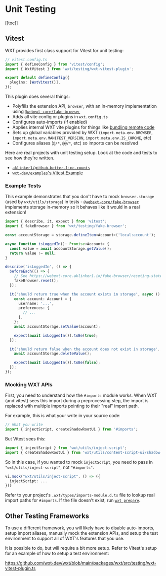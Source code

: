 # Unit Testing

[[toc]]

## Vitest

WXT provides first class support for Vitest for unit testing:

```ts
// vitest.config.ts
import { defineConfig } from 'vitest/config';
import { WxtVitest } from 'wxt/testing/wxt-vitest-plugin';

export default defineConfig({
  plugins: [WxtVitest()],
});
```

This plugin does several things:

- Polyfills the extension API, `browser`, with an in-memory implementation using [`@webext-core/fake-browser`](https://webext-core.aklinker1.io/fake-browser/installation)
- Adds all vite config or plugins in `wxt.config.ts`
- Configures auto-imports (if enabled)
- Applies internal WXT vite plugins for things like [bundling remote code](/guide/essentials/remote-code)
- Sets up global variables provided by WXT (`import.meta.env.BROWSER`, `import.meta.env.MANIFEST_VERSION`, `import.meta.env.IS_CHROME`, etc)
- Configures aliases (`@/*`, `@@/*`, etc) so imports can be resolved

Here are real projects with unit testing setup. Look at the code and tests to see how they're written.

- [`aklinker1/github-better-line-counts`](https://github.com/aklinker1/github-better-line-counts)
- [`wxt-dev/examples`'s Vitest Example](https://github.com/wxt-dev/examples/tree/main/examples/vitest-unit-testing)

### Example Tests

This example demonstrates that you don't have to mock `browser.storage` (used by `wxt/utils/storage`) in tests - [`@webext-core/fake-browser`](https://webext-core.aklinker1.io/fake-browser/installation) implements storage in-memory so it behaves like it would in a real extension!

```ts
import { describe, it, expect } from 'vitest';
import { fakeBrowser } from 'wxt/testing/fake-browser';

const accountStorage = storage.defineItem<Account>('local:account');

async function isLoggedIn(): Promise<Account> {
  const value = await accountStorage.getValue();
  return value != null;
}

describe('isLoggedIn', () => {
  beforeEach(() => {
    // See https://webext-core.aklinker1.io/fake-browser/reseting-state
    fakeBrowser.reset();
  });

  it('should return true when the account exists in storage', async () => {
    const account: Account = {
      username: '...',
      preferences: {
        // ...
      },
    };
    await accountStorage.setValue(account);

    expect(await isLoggedIn()).toBe(true);
  });

  it('should return false when the account does not exist in storage', async () => {
    await accountStorage.deleteValue();

    expect(await isLoggedIn()).toBe(false);
  });
});
```

### Mocking WXT APIs

First, you need to understand how the `#imports` module works. When WXT (and vitest) sees this import during a preprocessing step, the import is replaced with multiple imports pointing to their "real" import path.

For example, this is what your write in your source code:

```ts
// What you write
import { injectScript, createShadowRootUi } from '#imports';
```

But Vitest sees this:

```ts
import { injectScript } from 'wxt/utils/inject-script';
import { createShadowRootUi } from 'wxt/utils/content-script-ui/shadow-root';
```

So in this case, if you wanted to mock `injectScript`, you need to pass in `"wxt/utils/inject-script"`, not `"#imports"`.

```ts
vi.mock("wxt/utils/inject-script", () => ({
  injectScript: ...
}))
```

Refer to your project's `.wxt/types/imports-module.d.ts` file to lookup real import paths for `#imports`. If the file doesn't exist, run [`wxt prepare`](/guide/essentials/config/typescript).

## Other Testing Frameworks

To use a different framework, you will likely have to disable auto-imports, setup import aliases, manually mock the extension APIs, and setup the test environment to support all of WXT's features that you use.

It is possible to do, but will require a bit more setup. Refer to Vitest's setup for an example of how to setup a test environment:

<https://github.com/wxt-dev/wxt/blob/main/packages/wxt/src/testing/wxt-vitest-plugin.ts>
